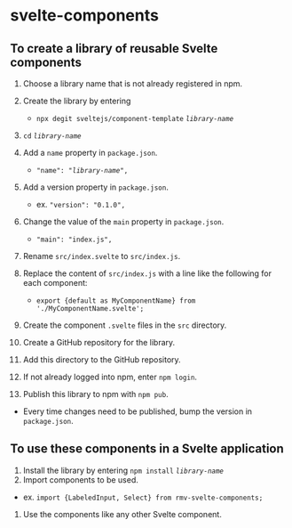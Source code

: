 # svelte-components

## To create a library of reusable Svelte components

1. Choose a library name that is not already registered in npm.
1. Create the library by entering
   - `npx degit sveltejs/component-template` _`library-name`_
1. `cd` _`library-name`_
1. Add a `name` property in `package.json`.

   - `"name": "`_`library-name`_`",`

1. Add a version property in `package.json`.

   - ex. `"version": "0.1.0",`

1. Change the value of the `main` property in `package.json`.

   - `"main": "index.js",`

1. Rename `src/index.svelte` to `src/index.js`.
1. Replace the content of `src/index.js` with a line like the following for each component:

   - `export {default as MyComponentName} from './MyComponentName.svelte';`

1. Create the component `.svelte` files in the `src` directory.
1. Create a GitHub repository for the library.
1. Add this directory to the GitHub repository.
1. If not already logged into npm, enter `npm login`.
1. Publish this library to npm with `npm pub`.

- Every time changes need to be published,
  bump the version in `package.json`.

## To use these components in a Svelte application

1. Install the library by entering `npm install` _`library-name`_
1. Import components to be used.

- ex. `import {LabeledInput, Select} from rmv-svelte-components;`

1. Use the components like any other Svelte component.
